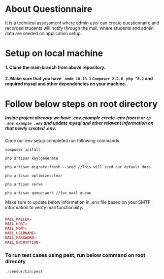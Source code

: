 # About Questionnaire   
It is a technical assessment where admin user can create questionnaire and recorded students will notify through the mail, where students and admin data are seeded on application setup.


# Setup on local machine
#### 1. Clone the main branch from above repository.
#### 2. Make sure that you have ``` node 18.19.1``` ```Composer 2.2.6``` ``` php ^8.2``` and required mysql and other dependencies on your machine.


# Follow below steps on root directory
##### Inside project direcoty we have .env.example create .env from it or ``` cp .env.example .env ``` and update mysql and other relavent information on that newly created .env.
Once our env setup completed run following commands.
```unix
composer install

php artisan key:generate

php artisan migrate:fresh --seed //This will seed our default data

php artisan optimize:clear

php artisan serve

php artisan queue:work //for mail queue
```

  Make sure to update below information in .env file based on your SMTP information to verify mail functionality.
###
```php
MAIL_MAILER=
MAIL_HOST=
MAIL_PORT=
MAIL_USERNAME=
MAIL_PASSWORD=
MAIL_ENCRYPTION=
```

  ### To run test cases using pest, run below command on root direcoty

  ```php
  ./vendor/bin/pest
  ```